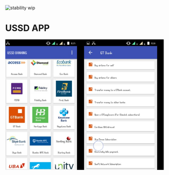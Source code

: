 ![stability wip](https://img.shields.io/badge/stability-work_in_progress-lightgrey.svg "stability wip")

# USSD APP

![alt tag](https://github.com/rafmme/ussd-play-project/blob/master/sample/app-screenshot.jpg "App Sample UI")